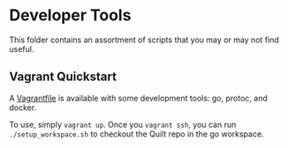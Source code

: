 # Developer Tools
This folder contains an assortment of scripts that you may or may not find useful.

## Vagrant Quickstart
A [Vagrantfile](Vagrantfile) is available with some development tools:  go, protoc, and docker.

To use, simply `vagrant up`. Once you `vagrant ssh`, you can run `./setup_workspace.sh`
to checkout the Quilt repo in the go workspace.
